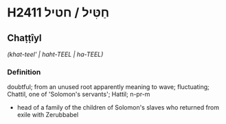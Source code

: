 # H2411 חַטִּיל / חטיל

## Chaṭṭîyl

_(khat-teel' | haht-TEEL | ha-TEEL)_

### Definition

doubtful; from an unused root apparently meaning to wave; fluctuating; Chattil, one of 'Solomon's servants'; Hattil; n-pr-m

- head of a family of the children of Solomon's slaves who returned from exile with Zerubbabel

